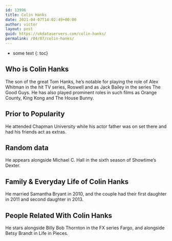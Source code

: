 ```yaml
---
id: 13996
title: Colin Hanks
date: 2021-04-07T14:02:49+00:00
author: victor
layout: post
guid: https://ukdataservers.com/colin-hanks/
permalink: /04/07/colin-hanks/
---
```


* some text
{: toc}


## Who is Colin Hanks



The son of the great Tom Hanks, he&#8217;s notable for playing the role of Alex Whitman in the hit TV series, Roswell and as Jack Bailey in the series The Good Guys. He has also played prominent roles in such films as Orange County, King Kong and The House Bunny.

                
                
                
## Prior to Popularity



He attended Chapman University while his actor father was on set there and had his friends act as extras.

                
                
                
## Random data



He appears alongside Michael C. Hall in the sixth season of Showtime&#8217;s Dexter.

                
                
                
## Family & Everyday Life of Colin Hanks



He married Samantha Bryant in 2010, and the couple had their first daughter in 2011 and second daughter in 2013.

                
                
                
## People Related With Colin Hanks



He stars alongside Billy Bob Thornton in the FX series Fargo, and alongside Betsy Brandt in Life in Pieces.

                
              
            
          
          
          